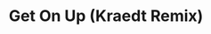 ---
layout: song
id: 17
title: Get On Up (Kraedt Remix)
artist: Jauz x Pegboard Nerds
genre: Drumstep
image: Get On Up Remix.jpg
buy-able: false
downloadable: true
itunes:
beatport:
gplay:
amazon:
license: 2
---